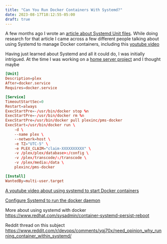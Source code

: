 ```yaml
---
title: "Can You Run Docker Containers With Systemd?"
date: 2023-08-17T18:12:55-05:00
draft: true
---
```


A few months ago I wrote an [article about Systemd Unit files](https://earthly.dev/blog/systemd/). While doing research for that article I came across a few different people talking about using Systemd to manage Docker containers, including this [youtube video](https://www.youtube.com/watch?v=8w8Y4GSEunA&t=306s)

Having just learned about Systemd and all it could do, I was initially intrigued. At the time I was working on a [home server project]() and I thought maybe 


```toml
[Unit]
Description=plex
After=docker.service
Requires=docker.service

[Service]
TimeoutStartSec=0
Restart=always
ExecStartPre=-/usr/bin/docker stop %n
ExecStartPre=-/usr/bin/docker rm %n
ExecStartPre=/usr/bin/docker pull plexinc/pms-docker
ExecStart=/usr/bin/docker run \
    -d \
    --name plex \
    --network=host \
    -e TZ="UTC-5" \
    -e PLEX_CLAIM="claim-XXXXXXXXXX" \
    -v /plex/plex/database>:/config \
    -v /plex/transcode/:/transcode \
    -v /plex/media:/data \
    plexinc/pms-docker

[Install]
WantedBy=multi-user.target
```

[A youtube video about using systemd to start Docker containers](https://www.youtube.com/watch?v=8w8Y4GSEunA&t=306s)

[Configure Systemd to run the docker daemon](https://docs.docker.com/config/daemon/systemd/)

More about using systemd with docker https://www.redhat.com/sysadmin/container-systemd-persist-reboot

Reddit thread on this subject https://www.reddit.com/r/devops/comments/yqj70x/need_opinion_why_running_container_within_systemd/